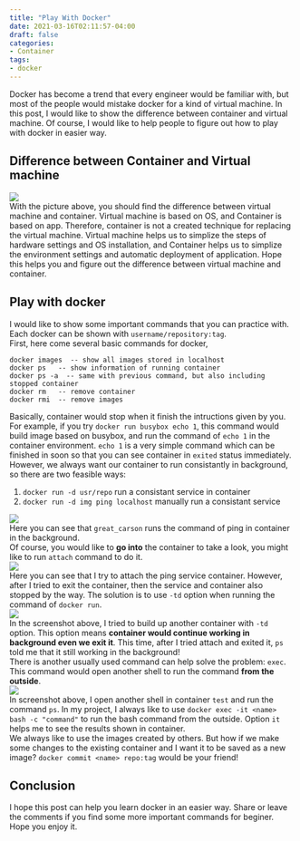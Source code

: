 ```yaml
---
title: "Play With Docker"
date: 2021-03-16T02:11:57-04:00
draft: false
categories:
- Container
tags:
- docker
---
```


Docker has become a trend that every engineer would be familiar with, but most of the people would mistake docker for a kind of virtual machine. In this post, I would like to show the difference between container and virtual machine. Of course, I would like to help people to figure out how to play with docker in easier way.

## Difference between Container and Virtual machine
![](/3-16-21/diff-container-vm.png)  
With the picture above, you should find the difference between virtual machine and container. Virtual machine is based on OS, and Container is based on app. Therefore, container is not a created technique for replacing the virtual machine. Virtual machine helps us to simplize the steps of hardware settings and OS installation, and Container helps us to simplize the environment settings and automatic deployment of application. Hope this helps you and figure out the difference between virtual machine and container.

## Play with docker
I would like to show some important commands that you can practice with.  
Each docker can be shown with `username/repository:tag`.  
First, here come several basic commands for docker,  
```
docker images  -- show all images stored in localhost
docker ps   -- show information of running container
docker ps -a  -- same with previous command, but also including stopped container
docker rm   -- remove container
docker rmi  -- remove images
```
Basically, container would stop when it finish the intructions given by you. For example, if you try `docker run busybox echo 1`, this command would build image based on busybox, and run the command of `echo 1` in the container environment. `echo 1` is a very simple command which can be finished in soon so that you can see container in `exited` status immediately. However, we always want our container to run consistantly in background, so there are two feasible ways:  
1. `docker run -d usr/repo`
run a consistant service in container
2. `docker run -d img ping localhost`
manually run a consistant service  

![](/3-16-21/docker-d.png)  
Here you can see that `great_carson` runs the command of ping in container in the background.  
Of course, you would like to **go into** the container to take a look, you might like to run `attach` command to do it.  
![](/3-16-21/docker-attach.png)  
Here you can see that I try to attach the ping service container. However, after I tried to exit the container, then the service and container also stopped by the way. The solution is to use `-td` option when running the command of `docker run`.  
![](/3-16-21/docker-attach-td.png)  
In the screenshot above, I tried to build up another container with `-td` option. This option means **container would continue working in background even we exit it**. This time, after I tried attach and exited it, `ps` told me that it still working in the background!  
There is another usually used command can help solve the problem: `exec`. This command would open another shell to run the command **from the outside**.  
![](/3-16-21/docker-exec.png)  
In screenshot above, I open another shell in container `test` and run the command `ps`. In my project, I always like to use `docker exec -it <name> bash -c "command"` to run the bash command from the outside. Option `it` helps me to see the results shown in container.  
We always like to use the images created by others. But how if we make some changes to the existing container and I want it to be saved as a new image? `docker commit <name> repo:tag` would be your friend!

## Conclusion
I hope this post can help you learn docker in an easier way. Share or leave the comments if you find some more important commands for beginer. Hope you enjoy it.